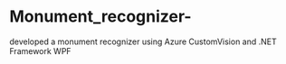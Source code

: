 # Monument_recognizer-
developed a monument recognizer using Azure CustomVision and .NET Framework WPF
